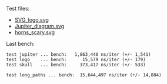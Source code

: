 Test files:

 - [SVG_logo.svg](https://upload.wikimedia.org/wikipedia/commons/0/02/SVG_logo.svg)
 - [Jupiter_diagram.svg](https://upload.wikimedia.org/wikipedia/commons/b/b5/Jupiter_diagram.svg)
 - [horns_scary.svg](https://www.wpclipart.com/dl.php?img=/cartoon/monsters/monsters_3/horns_scary.svg)

Last bench:

```text
test jupiter ... bench:   1,863,440 ns/iter (+/- 1,541)
test logo    ... bench:      15,579 ns/iter (+/- 179)
test skull   ... bench:     373,417 ns/iter (+/- 533)

test long_paths ... bench:  15,644,497 ns/iter (+/- 14,884)
```
